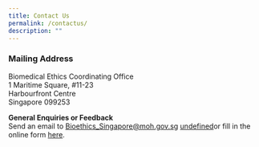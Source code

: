 ```yaml
---
title: Contact Us
permalink: /contactus/
description: ""
---
```

### **Mailing Address**

Biomedical Ethics Coordinating Office<br>
1 Maritime Square, #11-23<br>
Harbourfront Centre<br>
Singapore 099253<br>

**General Enquiries or Feedback**<br>
Send an email to Bioethics_Singapore@moh.gov.sg [undefined](Bioethics_Singapore@moh.gov.sg)or fill in the online form [here](https://form.gov.sg/forms/moh/5c6276339d7a3e00178b58f8).